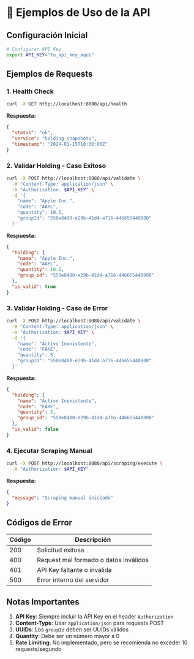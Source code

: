 # 🔌 Ejemplos de Uso de la API

## Configuración Inicial

```bash
# Configurar API Key
export API_KEY="tu_api_key_aqui"
```

## Ejemplos de Requests

### 1. Health Check

```bash
curl -X GET http://localhost:8080/api/health
```

**Respuesta:**

```json
{
  "status": "ok",
  "service": "holding-snapshots",
  "timestamp": "2024-01-15T10:30:00Z"
}
```

### 2. Validar Holding - Caso Exitoso

```bash
curl -X POST http://localhost:8080/api/validate \
  -H "Content-Type: application/json" \
  -H "Authorization: $API_KEY" \
  -d '{
    "name": "Apple Inc.",
    "code": "AAPL",
    "quantity": 10.5,
    "groupId": "550e8400-e29b-41d4-a716-446655440000"
  }'
```

**Respuesta:**

```json
{
  "holding": {
    "name": "Apple Inc.",
    "code": "AAPL",
    "quantity": 10.5,
    "group_id": "550e8400-e29b-41d4-a716-446655440000"
  },
  "is_valid": true
}
```

### 3. Validar Holding - Caso de Error

```bash
curl -X POST http://localhost:8080/api/validate \
  -H "Content-Type: application/json" \
  -H "Authorization: $API_KEY" \
  -d '{
    "name": "Activo Inexistente",
    "code": "FAKE",
    "quantity": 5,
    "groupId": "550e8400-e29b-41d4-a716-446655440000"
  }'
```

**Respuesta:**

```json
{
  "holding": {
    "name": "Activo Inexistente",
    "code": "FAKE",
    "quantity": 5,
    "group_id": "550e8400-e29b-41d4-a716-446655440000"
  },
  "is_valid": false
}
```

### 4. Ejecutar Scraping Manual

```bash
curl -X POST http://localhost:8080/api/scraping/execute \
  -H "Authorization: $API_KEY"
```

**Respuesta:**

```json
{
  "message": "Scraping manual iniciado"
}
```

## Códigos de Error

| Código | Descripción                           |
| ------ | ------------------------------------- |
| 200    | Solicitud exitosa                     |
| 400    | Request mal formado o datos inválidos |
| 401    | API Key faltante o inválida           |
| 500    | Error interno del servidor            |

## Notas Importantes

1. **API Key**: Siempre incluir la API Key en el header `Authorization`
2. **Content-Type**: Usar `application/json` para requests POST
3. **UUIDs**: Los `groupId` deben ser UUIDs válidos
4. **Quantity**: Debe ser un número mayor a 0
5. **Rate Limiting**: No implementado, pero se recomienda no exceder 10 requests/segundo
